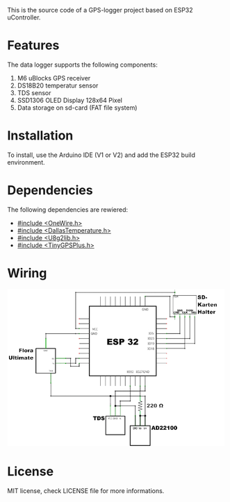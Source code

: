 This is the source code of a GPS-logger project based on ESP32 uController.

# Features
The data logger supports the following components:
1. M6 uBlocks GPS receiver
2. DS18B20 temperatur sensor 
3. TDS sensor
2. SSD1306 OLED Display 128x64 Pixel
3. Data storage on sd-card (FAT file system)

# Installation
To install, use the Arduino IDE (V1 or V2) and add the ESP32 build environment.

# Dependencies
The following dependencies are rewiered:
* [#include <OneWire.h>](https://www.pjrc.com/teensy/td_libs_OneWire.html)
* [#include <DallasTemperature.h>](https://github.com/milesburton/Arduino-Temperature-Control-Library)
* [#include <U8g2lib.h>](https://github.com/olikraus/U8g2_Arduino)
* [#include <TinyGPSPlus.h>](https://github.com/neosarchizo/TinyGPS)

# Wiring
<a href="https://github.com/Philipp4321/GPS-Logger/images/wiring-diagram.png"><img src="./images/wiring-diagram.png" width="500"/></a>

# License
MIT license, check LICENSE file for more informations.

